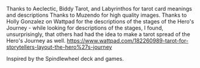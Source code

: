 

Thanks to Aeclectic, Biddy Tarot, and Labyrinthos for tarot card meanings and descriptions
Thanks to Muzendo for high quality images.
Thanks to Holly Gonzalez on Wattpad for the descriptions of the stages of the Hero's Journey - while looking for descriptions of the stages, I found, unsurprisingly, that others had had the idea to make a tarot spread of the Hero's Journey as well.
https://www.wattpad.com/182260989-tarot-for-storytellers-layout-the-hero%27s-journey


Inspired by the Spindlewheel deck and games.

